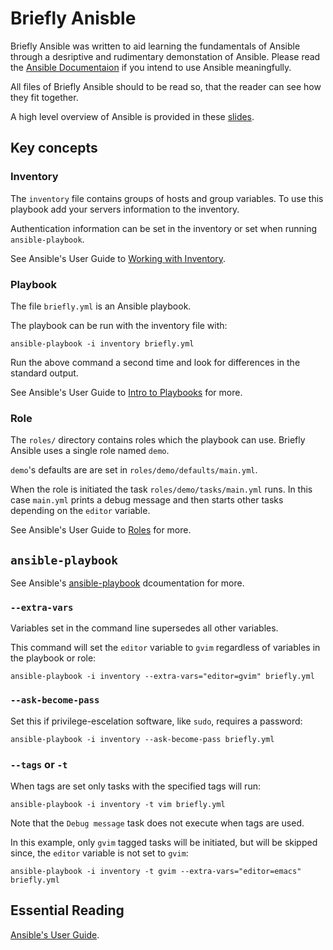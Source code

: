 # Briefly Anisble

Briefly Ansible was written to aid learning the fundamentals of Ansible through a desriptive and rudimentary demonstation of Ansible. Please read the [Ansible Documentaion](https://docs.ansible.com/) if you intend to use Ansible meaningfully.

All files of Briefly Ansible should to be read so, that the reader can see how they fit together.

A high level overview of Ansible is provided in these [slides](https://eslerm.github.io/briefly-ansible/).

## Key concepts

### Inventory

The `inventory` file contains groups of hosts and group variables. To use this playbook add your servers information to the inventory.

Authentication information can be set in the inventory or set when running `ansible-playbook`.

See Ansible's User Guide to [Working with Inventory](https://docs.ansible.com/ansible/latest/user_guide/intro_inventory.html).

### Playbook

The file `briefly.yml` is an Ansible playbook.

The playbook can be run with the inventory file with:
```
ansible-playbook -i inventory briefly.yml
```

Run the above command a second time and look for differences in the standard output.

See Ansible's User Guide to [Intro to Playbooks](https://docs.ansible.com/ansible/latest/user_guide/playbooks.html) for more.

### Role

The `roles/` directory contains roles which the playbook can use. Briefly Ansible uses a single role named `demo`.

`demo`'s defaults are are set in `roles/demo/defaults/main.yml`. 

When the role is initiated the task `roles/demo/tasks/main.yml` runs. In this case `main.yml` prints a debug message and then starts other tasks depending on the `editor` variable.

See Ansible's User Guide to [Roles](https://docs.ansible.com/ansible/latest/user_guide/playbooks_reuse_roles.html) for more.

## `ansible-playbook` 

See Ansible's [ansible-playbook](https://docs.ansible.com/ansible/latest/cli/ansible-playbook.html) dcoumentation for more.

### `--extra-vars`

Variables set in the command line supersedes all other variables.

This command will set the `editor` variable to `gvim` regardless of variables in the playbook or role:
```
ansible-playbook -i inventory --extra-vars="editor=gvim" briefly.yml
```

### `--ask-become-pass`

Set this if privilege-escelation software, like `sudo`, requires a password:
```
ansible-playbook -i inventory --ask-become-pass briefly.yml
```

### `--tags` or `-t`

When tags are set only tasks with the specified tags will run:
```
ansible-playbook -i inventory -t vim briefly.yml
```

Note that the `Debug message` task does not execute when tags are used.

In this example, only `gvim` tagged tasks will be initiated, but will be skipped since, the `editor` variable is not set to `gvim`:
```
ansible-playbook -i inventory -t gvim --extra-vars="editor=emacs" briefly.yml
```

## Essential Reading

[Ansible's User Guide](https://docs.ansible.com/ansible/latest/user_guide/index.html).
